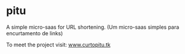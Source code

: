 # pitu
A simple micro-saas for URL shortening. (Um micro-saas simples para encurtamento de links)

To meet the project visit: www.curtopitu.tk
